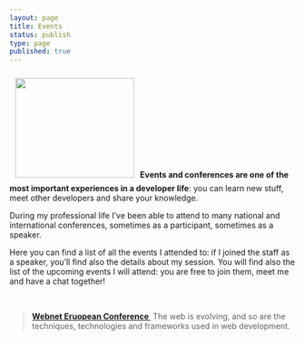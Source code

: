 ```yaml
---
layout: page
title: Events
status: publish
type: page
published: true
---
```

<img class="alignleft  wp-image-207" style="padding: 10px;" title="conference1" src="http://override.tostring.it/wp-content/uploads/2012/06/conference1-300x251.jpg" alt="" width="210" height="176" /><strong>Events and conferences are one of the most important experiences in a developer life</strong>: you can learn new
stuff, meet other developers and share your knowledge.

During my professional life I’ve been able to attend to many national and international conferences,
sometimes as a participant, sometimes as a speaker.

Here you can find a list of all the events I attended to: if I joined the staff as a speaker, you’ll find also the
details about my session. You will find also the list of the upcoming events I will attend: you are free to join
them, meet me and have a chat together!

&nbsp;
<blockquote><strong><a title="Webnet Conference" href="http://override.tostring.it/events/webnetconference/">Webnet Eruopean Conference </a></strong>
The web is evolving, and so are the techniques, technologies and frameworks used in web development.</blockquote>
